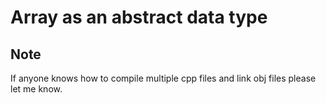 
# Array as an abstract data type




## Note

If anyone knows how to compile multiple cpp files and link obj files please let me know.


